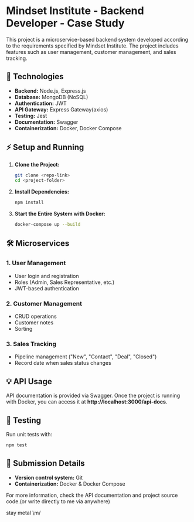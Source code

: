 # Mindset Institute - Backend Developer - Case Study

This project is a microservice-based backend system developed according to the requirements specified by Mindset Institute. The project includes features such as user management, customer management, and sales tracking.

## 🔮 Technologies

- **Backend:** Node.js, Express.js
- **Database:** MongoDB (NoSQL)
- **Authentication:** JWT
- **API Gateway:** Express Gateway(axios)
- **Testing:** Jest
- **Documentation:** Swagger
- **Containerization:** Docker, Docker Compose

## ⚡ Setup and Running

1. **Clone the Project:**

   ```bash
   git clone <repo-link>
   cd <project-folder>
   ```

2. **Install Dependencies:**

   ```bash
   npm install
   ```

3. **Start the Entire System with Docker:**
   ```bash
   docker-compose up --build
   ```

## 🛠️ Microservices

### 1. User Management

- User login and registration
- Roles (Admin, Sales Representative, etc.)
- JWT-based authentication

### 2. Customer Management

- CRUD operations
- Customer notes
- Sorting

### 3. Sales Tracking

- Pipeline management ("New", "Contact", "Deal", "Closed")
- Record date when sales status changes

## 💡 API Usage

API documentation is provided via Swagger. Once the project is running with Docker, you can access it at **http://localhost:3000/api-docs**.

## 💪 Testing

Run unit tests with:

```bash
npm test
```

## 📝 Submission Details

- **Version control system:** Git
- **Containerization:** Docker & Docker Compose

For more information, check the API documentation and project source code.(or write directly to me via anywhere)

stay metal \m/
